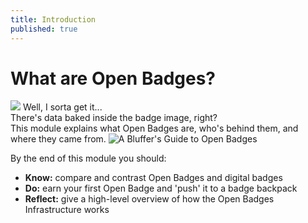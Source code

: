 ```yaml
---
title: Introduction
published: true
---
```


# What are Open Badges?
<div class="bubble" style="text-align:left;">
	<img class="person" src="{{ site.baseurl }}/img/edu-person.png">
	Well, I sorta get it... </br>There's data baked inside the badge image, right?
</div>
This module explains what Open Badges are, who's behind them, and where they came from. 

<img src="{{ site.baseurl }}/img/visual-thinkery/bluffers-guide.png" alt="A Bluffer's Guide to Open Badges">

By the end of this module you should:

* **Know:** compare and contrast Open Badges and digital badges
* **Do:** earn your first Open Badge and 'push' it to a badge backpack
* **Reflect:** give a high-level overview of how the Open Badges Infrastructure works



